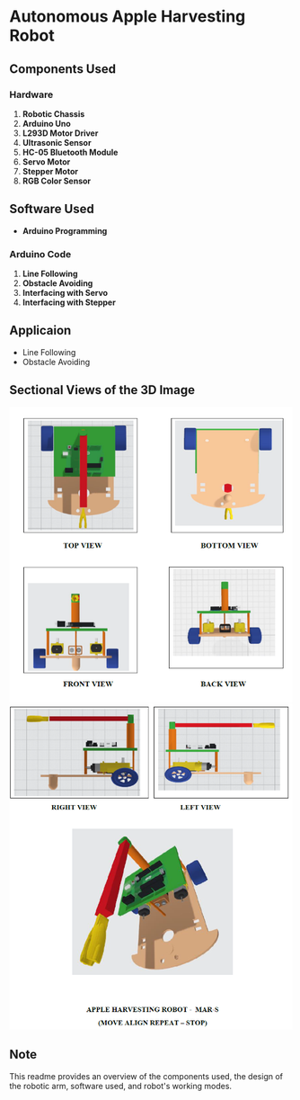 # Autonomous Apple Harvesting Robot

## Components Used

### Hardware
1. **Robotic Chassis**
2. **Arduino Uno**
3. **L293D Motor Driver**
4. **Ultrasonic Sensor**
5. **HC-05 Bluetooth Module**
6. **Servo Motor**
7. **Stepper Motor**
8. **RGB Color Sensor**

## Software Used
- **Arduino Programming**

### Arduino Code
1. **Line Following**
2. **Obstacle Avoiding**
3. **Interfacing with Servo**
4. **Interfacing with Stepper**

## Applicaion
- Line Following
- Obstacle Avoiding

## Sectional Views of the 3D Image
![Design1](https://github.com/husynmujtaba/autonomous-apple-harvesting-robot/blob/main/Images/Design1.png)
![Design2](https://github.com/husynmujtaba/autonomous-apple-harvesting-robot/blob/main/Images/Design2.png)

## Note
This readme provides an overview of the components used, the design of the robotic arm, software used, and robot's working modes.
